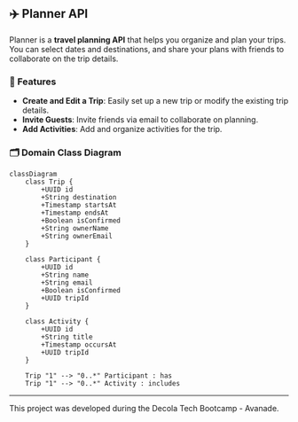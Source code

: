 ## ✈️ Planner API

Planner is a **travel planning API** that helps you organize and plan your trips. You can select dates and destinations, and share your plans with friends to collaborate on the trip details.

### 🚀 Features

- **Create and Edit a Trip**: Easily set up a new trip or modify the existing trip details.
- **Invite Guests**: Invite friends via email to collaborate on planning.
- **Add Activities**: Add and organize activities for the trip.

### 🗂 Domain Class Diagram

```mermaid
classDiagram
    class Trip {
        +UUID id
        +String destination
        +Timestamp startsAt
        +Timestamp endsAt
        +Boolean isConfirmed
        +String ownerName
        +String ownerEmail
    }

    class Participant {
        +UUID id
        +String name
        +String email
        +Boolean isConfirmed
        +UUID tripId
    }

    class Activity {
        +UUID id
        +String title
        +Timestamp occursAt
        +UUID tripId
    }

    Trip "1" --> "0..*" Participant : has
    Trip "1" --> "0..*" Activity : includes
```

---

This project was developed during the Decola Tech Bootcamp - Avanade.
